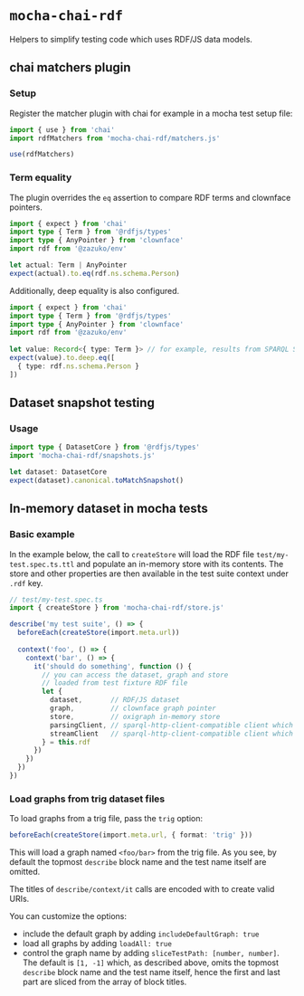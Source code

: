 # `mocha-chai-rdf`

Helpers to simplify testing code which uses RDF/JS data models.

## chai matchers plugin

### Setup

Register the matcher plugin with chai for example in a mocha test setup file:

```js
import { use } from 'chai'
import rdfMatchers from 'mocha-chai-rdf/matchers.js'

use(rdfMatchers)
```

### Term equality

The plugin overrides the `eq` assertion to compare RDF terms and clownface pointers.

```ts
import { expect } from 'chai'
import type { Term } from '@rdfjs/types'
import type { AnyPointer } from 'clownface'
import rdf from '@zazuko/env'

let actual: Term | AnyPointer
expect(actual).to.eq(rdf.ns.schema.Person)
```

Additionally, deep equality is also configured.

```ts
import { expect } from 'chai'
import type { Term } from '@rdfjs/types'
import type { AnyPointer } from 'clownface'
import rdf from '@zazuko/env'
  
let value: Record<{ type: Term }> // for example, results from SPARQL SELECT
expect(value).to.deep.eq([
  { type: rdf.ns.schema.Person }
])
```

## Dataset snapshot testing

### Usage

```ts
import type { DatasetCore } from '@rdfjs/types'
import 'mocha-chai-rdf/snapshots.js'

let dataset: DatasetCore
expect(dataset).canonical.toMatchSnapshot()
```

## In-memory dataset in mocha tests

### Basic example

In the example below, the call to `createStore` will load the RDF file `test/my-test.spec.ts.ttl` and populate an in-memory store with its contents. The store and other properties are then available in the test suite context under `.rdf` key.

```ts
// test/my-test.spec.ts
import { createStore } from 'mocha-chai-rdf/store.js'

describe('my test suite', () => {
  beforeEach(createStore(import.meta.url))
  
  context('foo', () => {
    context('bar', () => {
      it('should do something', function () {
        // you can access the dataset, graph and store
        // loaded from test fixture RDF file
        let { 
          dataset,       // RDF/JS dataset
          graph,         // clownface graph pointer
          store,         // oxigraph in-memory store
          parsingClient, // sparql-http-client-compatible client which returns parsed results
          streamClient   // sparql-http-client-compatible client which stream results
        } = this.rdf
      })
    })
  })
})
```

### Load graphs from trig dataset files

To load graphs from a trig file, pass the `trig` option:

```ts
beforeEach(createStore(import.meta.url, { format: 'trig' }))
```

This will load a graph named `<foo/bar>` from the trig file. As you see, by default the topmost `describe` block name and the test name itself are omitted.

The titles of `describe/context/it` calls are encoded with to create valid URIs.

You can customize the options:
- include the default graph by adding `includeDefaultGraph: true`
- load all graphs by adding `loadAll: true`
- control the graph name by adding `sliceTestPath: [number, number]`. The default is `[1, -1]` which, as described above, omits the topmost `describe` block name and the test name itself, hence the first and last part are sliced from the array of block titles.
